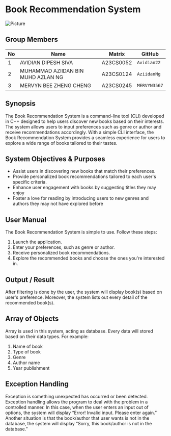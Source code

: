 # Book Recommendation System

![Picture](https://github.com/jjn7702/SECJ1023-PT2/assets/147811435/ed2211cf-c968-49a7-89ed-a169bb228fe7)



## Group Members

| No | Name                               | Matrix    | GitHub       |
|----|------------------------------------|-----------|--------------|
| 1  | AVIDIAN DIPESH SIVA                | A23CS0052 | `Avidian22`  |
| 2  | MUHAMMAD AZIIDAN BIN MUHD AZLAN NG | A23CS0124 | `AziidanNg`  |
| 3  | MERVYN BEE ZHENG CHENG             | A23CS0245 | `MERVYN3567` |

## Synopsis

The Book Recommendation System is a command-line tool (CLI) developed in C++ designed to help users discover new books based on their interests. The system allows users to input preferences such as genre or author and receive recommendations accordingly. With a simple CLI interface, the Book Recommendation System provides a seamless experience for users to explore a wide range of books tailored to their tastes.

## System Objectives & Purposes

- Assist users in discovering new books that match their preferences.
- Provide personalized book recommendations tailored to each user's specific criteria.
- Enhance user engagement with books by suggesting titles they may enjoy
- Foster a love for reading by introducing users to new genres and authors they may not have explored before

## User Manual

The Book Recommendation System is simple to use. Follow these steps:

1. Launch the application.
2. Enter your preferences, such as genre or author.
3. Receive personalized book recommendations.
4. Explore the recommended books and choose the ones you're interested in.

## Output / Result

After filtering is done by the user, the system will display book(s) based on user's preference. Moreover, the system lists out every detail of the recommended book(s).

## Array of Objects

Array is used in this system, acting as database. Every data will stored based on their data types. For example:
1. Name of book
2. Type of book
3. Genre
4. Author name
5. Year publishment

## Exception Handling

Exception is something unexpected has occurred or been detected. Exception handling allows the program to deal with the problem in a controlled manner. In this case, when the user enters an input out of options, the system will display “Error! Invalid input. Please enter again.”
Another situation is that the book/author that user wants is not in the database, the system will display “Sorry, this book/author is not in the database.”
